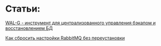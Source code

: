 # Статьи:

[WAL-G - инструмент для централизованного управления бэкапом и восстановлением БД](https://github.com/philyuchkoff/articles/blob/main/walg.md)

[Как сбросить настройки RabbitMQ без переустановки](https://github.com/philyuchkoff/articles/blob/main/rabbitmq_reset_howto/rabbitmq_reset_howto.md)
